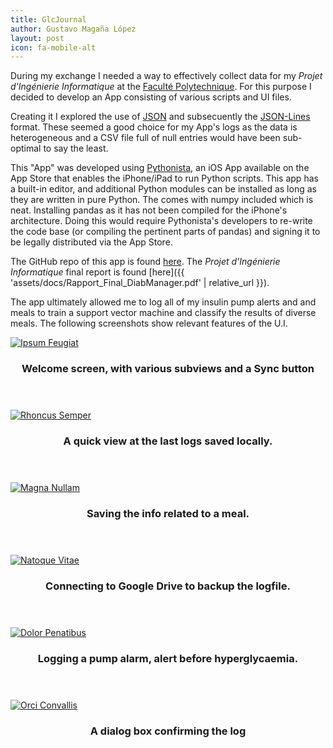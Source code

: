 ```yaml
---
title: GlcJournal
author: Gustavo Magaña López
layout: post
icon: fa-mobile-alt
---
```


During my exchange I needed a way to effectively collect data for my _Projet d'Ingénierie Informatique_ at the [Faculté Polytechnique](https://web.umons.ac.be/fpms/fr/). For this purpose I decided to develop an App consisting of various scripts and UI files.

Creating it I explored the use of [JSON](https://www.json.org/json-en.html) and subsecuently the [JSON-Lines](http://jsonlines.org/) format. These seemed a good choice for my App's logs as the data is heterogeneous and a CSV file full of null entries would have been sub-optimal to say the least.

This "App" was developed using [Pythonista](https://omz-software.com/pythonista/), an iOS App available on the App Store that enables the iPhone/iPad to run Python scripts. This app has a built-in editor, and additional Python modules can be installed as long as they are written in pure Python. The comes with numpy included which is neat. Installing pandas as it has not been compiled for the iPhone's architecture. Doing this would require Pythonista's developers to re-write the code base (or compiling the pertinent parts of pandas) and signing it to be legally distributed via the App Store.

The GitHub repo of this app is found [here](https://github.com/gmagannaDevelop/GlcJournal). The _Projet d'Ingénierie Informatique_ final report is found [here]({{ 'assets/docs/Rapport_Final_DiabManager.pdf' | relative_url }}).

The app ultimately allowed me to log all of my insulin pump alerts and and meals to train a support vector machine and classify the results of diverse meals. The following screenshots show relevant features of the U.I.

<div class="row">
<div class="4u 12u$(mobile)">
  <div class="item">
    <a href="#" class="image fit"><img src="{{ 'assets/images/GlcJournal/main.jpeg' | relative_url }}" alt="Ipsum Feugiat" /></a>
    <header>
      <h3>Welcome screen, with various subviews and a Sync button</h3>
    </header>
  </div>
  <div class="item">
    <a href="#" class="image fit"><img src="{{ 'assets/images/GlcJournal/review.jpeg' | relative_url }}" alt="Rhoncus Semper" /></a>
    <header>
      <h3>A quick view at the last logs saved locally.</h3>
    </header>
  </div>
</div>
<div class="4u 12u$(mobile)">
  <div class="item">
    <a href="#" class="image fit"><img src="{{ 'assets/images/GlcJournal/data.jpeg' | relative_url }}" alt="Magna Nullam" /></a>
    <header>
      <h3>Saving the info related to a meal.</h3>
    </header>
  </div>
  <div class="item">
    <a href="#" class="image fit"><img src="{{ 'assets/images/GlcJournal/connection.jpeg' | relative_url }}" alt="Natoque Vitae" /></a>
    <header>
      <h3>Connecting to Google Drive to backup the logfile.</h3>
    </header>
  </div>
</div>
<div class="4u$ 12u$(mobile)">
  <div class="item">
    <a href="#" class="image fit"><img src="{{ 'assets/images/GlcJournal/alarm.jpeg' | relative_url }}" alt="Dolor Penatibus" /></a>
    <header>
      <h3>Logging a pump alarm, alert before hyperglycaemia.</h3>
    </header>
  </div>
  <div class="item">
    <a href="#" class="image fit"><img src="{{ 'assets/images/GlcJournal/saved.jpeg' | relative_url }}" alt="Orci Convallis" /></a>
    <header>
      <h3>A dialog box confirming the log</h3>
    </header>
  </div>
</div>
</div>


